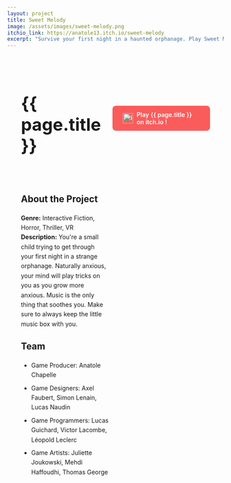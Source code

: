```yaml
---
layout: project
title: Sweet Melody
image: /assets/images/sweet-melody.png
itchio_link: https://anatole13.itch.io/sweet-melody
excerpt: "Survive your first night in a haunted orphanage. Play Sweet Melody on itch.io !"
---
```


<div class="project-container">
    <div class="project-header">
        <h1>{{ page.title }}</h1>
        <a href="{{ page.itchio_link }}" class="itchio-button" target="_blank">
            <img src="https://static.itch.io/images/badge-color.svg" alt="itch.io">
            Play {{ page.title }} on itch.io !
        </a>
    </div>
    <div class="project-content">
        <div class="project-description">
            <h2>About the Project</h2>
            <p><strong>Genre:</strong> Interactive Fiction, Horror, Thriller, VR<br>
            <strong>Description:</strong> You're a small child trying to get through your first night in a strange orphanage. Naturally anxious, your mind will play tricks on you as you grow more anxious. Music is the only thing that soothes you. Make sure to always keep the little music box with you.</p>
            <h2>Team</h2>
            <ul>
                <li>Game Producer: Anatole Chapelle</li>
                <li>Game Designers: Axel Faubert, Simon Lenain, Lucas Naudin</li>
                <li>Game Programmers: Lucas Guichard, Victor Lacombe, Léopold Leclerc</li>
                <li>Game Artists: Juliette Joukowski, Mehdi Haffoudhi, Thomas George</li>
            </ul>
        </div>
    </div>
</div>

<style>
    .project-container {
        max-width: 1200px;
        margin: 0 auto;
        padding: 2rem;
    }

    .project-header {
        display: flex;
        justify-content: space-between;
        align-items: center;
        margin-bottom: 2rem;
    }

    .project-header h1 {
        font-size: 2.5rem;
        color: var(--text-color);
    }

    .itchio-button {
        display: flex;
        align-items: center;
        gap: 0.5rem;
        background: #fa5c5c;
        color: white;
        padding: 0.75rem 1.5rem;
        border-radius: 0.5rem;
        text-decoration: none;
        font-weight: 600;
        transition: transform 0.2s;
    }

    .itchio-button:hover {
        transform: translateY(-2px);
    }

    .itchio-button img {
        height: 24px;
        width: auto;
    }

    .project-content {
        display: grid;
        grid-template-columns: 1fr 1fr;
        gap: 2rem;
    }

    .project-image {
        width: 100%;
    }

    .project-image img {
        width: 100%;
        height: auto;
        border-radius: 1rem;
        box-shadow: 0 4px 6px var(--shadow-color);
    }

    .project-description {
        line-height: 1.6;
    }

    .project-description h2 {
        margin: 1.5rem 0 1rem;
        color: var(--text-color);
    }

    .project-description p {
        color: var(--text-secondary);
    }

    .project-description ul {
        margin: 1rem 0;
        padding-left: 1.5rem;
        color: var(--text-secondary);
    }

    .project-description li {
        margin-bottom: 0.5rem;
    }

    .project-description ul ul {
        margin: 0.5rem 0;
    }

    @media (max-width: 768px) {
        .project-content {
            grid-template-columns: 1fr;
        }

        .project-header {
            flex-direction: column;
            gap: 1rem;
            text-align: center;
        }
    }
</style> 
